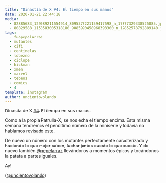 ```yaml
---
title: "Dinastía de X #4: El tiempo en sus manos"
date: 2020-01-21 22:44:18
media: 
  - 82885683_129089211554914_8095377221159417598_n_17877329338525885.jpg
  - 80829588_1150583005318180_9085990458968393300_n_17852578792809140.jpg
tags: 
  - fuapepelarraz
  - mutantes
  - cifi
  - centinelas
  - lobezno
  - ciclope
  - hickman
  - xmen
  - marvel
  - tebeos
  - comics
  - 4
template: instagram
author: uncientovolando
---
```


Dinastía de X [#4](/tags/4): El tiempo en sus manos.


Como a la propia Patrulla-X, se nos echa el tiempo encima. Esta misma semana tendremos el penúltimo número de la miniserie y todavía no habíamos revisado este.


De nuevo un número con los mutantes perfectamente caracterizado y haciendo lo que mejor saben, luchar juntos cueste lo que cueste. Y de nuevo también [@pepelarraz](https://instagram.com/pepelarraz) llevándonos a momentos épicos y tocándonos la patata a partes iguales.


Ay!


([@uncientovolando](https://instagram.com/uncientovolando))
